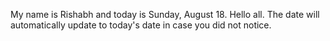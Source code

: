 My name is Rishabh and today is Sunday, August 18. Hello all. The date will automatically update to today's date in case you did not notice.
